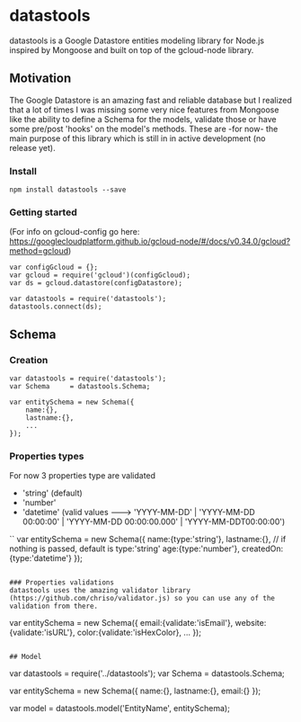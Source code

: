 # datastools
datastools is a Google Datastore entities modeling library for Node.js inspired by Mongoose and built on top of the gcloud-node library.

## Motivation
The Google Datastore is an amazing fast and reliable database but I realized that a lot of times I was missing some very nice features from Mongoose like the
 ability to define a Schema for the models, validate those or have some pre/post 'hooks' on the model's methods. These are -for now- the main purpose of this 
 library which is still in in active development (no release yet).
 
 ### Install
 ```
 npm install datastools --save
 ```
 
 ### Getting started
 (For info on gcloud-config go here: https://googlecloudplatform.github.io/gcloud-node/#/docs/v0.34.0/gcloud?method=gcloud)
 ```
 var configGcloud = {};
 var gcloud = require('gcloud')(configGcloud);
 var ds = gcloud.datastore(configDatastore);
 
 var datastools = require('datastools');
 datastools.connect(ds);
 ```

## Schema
### Creation
```
var datastools = require('datastools');
var Schema     = datastools.Schema;

var entitySchema = new Schema({
    name:{},
    lastname:{},
    ...
});
```

### Properties types
For now 3 properties type are validated
- 'string' (default)
- 'number'
- 'datetime' (valid values ---> 'YYYY-MM-DD' | 'YYYY-MM-DD 00:00:00' | 'YYYY-MM-DD 00:00:00.000' | 'YYYY-MM-DDT00:00:00')

``
var entitySchema = new Schema({
    name:{type:'string'},
    lastname:{},  // if nothing is passed, default is type:'string'
    age:{type:'number'},
    createdOn:{type:'datetime'}
});
```

### Properties validations
datastools uses the amazing validator library (https://github.com/chriso/validator.js) so you can use any of the validation from there.

```
var entitySchema = new Schema({
    email:{validate:'isEmail'},
    website:{validate:'isURL'},
    color:{validate:'isHexColor},
    ...
});
```

## Model
```
var datastools = require('../datastools');
var Schema     = datastools.Schema;

var entitySchema = new Schema({
    name:{},
    lastname:{},
    email:{}
});

var model = datastools.model('EntityName', entitySchema);
```
